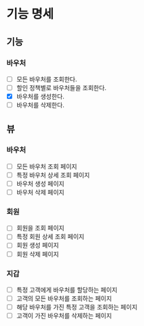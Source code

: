 # 기능 명세

## 기능
### 바우처
- [ ] 모든 바우처를 조회한다.
- [ ] 할인 정책별로 바우처들을 조회한다.
- [x] 바우처를 생성한다.
- [ ] 바우처를 삭제한다.

## 뷰
### 바우처
- [ ] 모든 바우처 조회 페이지
- [ ] 특정 바우처 상세 조회 페이지
- [ ] 바우처 생성 페이지
- [ ] 바우처 삭제 페이지
### 회원
- [ ] 회원을 조회 페이지
- [ ] 특정 회원 상세 조회 페이지
- [ ] 회원 생성 페이지
- [ ] 회원 삭제 페이지
### 지갑
- [ ] 특정 고객에게 바우처를 할당하는 페이지
- [ ] 고객의 모든 바우처를 조회하는 페이지
- [ ] 해당 바우처를 가진 특정 고객을 조회하는 페이지
- [ ] 고객이 가진 바우처를 삭제하는 페이지
